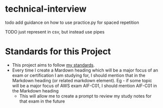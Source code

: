 # technical-interview
todo add guidance on how to use practice.py for spaced repetition

TODO just represent in csv, but instead use pipes 

# Standards for this Project
- This project aims to follow [my standards](https://gist.github.com/s-sepanski/4ec69de0cd6c5c003cb5d9bdeefffdc5). 
- Every time I create a Mardown heading which will be a major focus of an exam or certification I am studying for, I should mention that in the Markdown heading (or related markdown element). Eg - if some topic will be a major focus of AWS exam AIF-C01, I should mention AIF-C01 in the Markdown heading
  - This will allow me to create a prompt to review my study notes for that exam in the future 